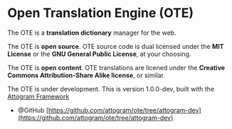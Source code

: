 Open Translation Engine (OTE)
===
The OTE is a **translation dictionary** manager for the web.

The OTE is **open source**.  OTE source code is dual licensed under the 
**MIT License** or the **GNU General Public License**,
at your choosing.

The OTE is **open content**. OTE translations are licened under the 
**Creative Commons Attribution-Share Alike license**, or similar.

The OTE is under development.  This is version 1.0.0-dev, built with the [Attogram Framework](https://github.com/attogram/attogram)

* @GitHub [https://github.com/attogram/ote/tree/attogram-dev](https://github.com/attogram/ote/tree/attogram-dev)
